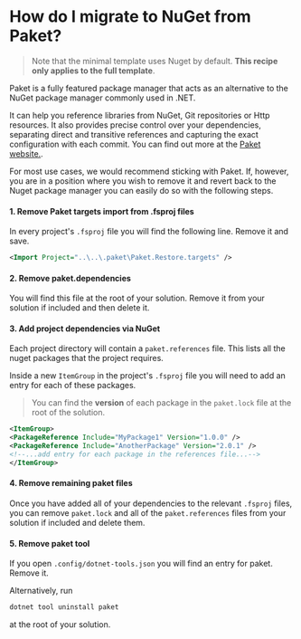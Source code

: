 # How do I migrate to NuGet from Paket?

>  Note that the minimal template uses Nuget by default. **This recipe only applies to the full template**.

Paket is a fully featured package manager that acts as an alternative to the NuGet package manager commonly used in .NET.

It can help you reference libraries from NuGet, Git repositories or Http resources. It also provides precise control over your dependencies, separating direct and transitive references and capturing the exact configuration with each commit. You can find out more at the [Paket website.](https://fsprojects.github.io/Paket/).

For most use cases, we would recommend sticking with Paket. If, however, you are in a position where you wish to remove it and revert back to the Nuget package manager you can easily do so with the following steps.

#### 1. Remove Paket targets import from .fsproj files

In every project's `.fsproj` file you will find the following line. Remove it and save.

```xml
<Import Project="..\..\.paket\Paket.Restore.targets" />
```

#### 2. Remove paket.dependencies

You will find this file at the root of your solution. Remove it from your solution if included and then delete it.

#### 3. Add project dependencies via NuGet

Each project directory will contain a `paket.references` file. This lists all the nuget packages that the project requires.

Inside a new `ItemGroup` in the project's `.fsproj` file you will need to add an entry for each of these packages.

> You can find the **version** of each package in the `paket.lock` file at the root of the solution.

```xml
<ItemGroup>
<PackageReference Include="MyPackage1" Version="1.0.0" />
<PackageReference Include="AnotherPackage" Version="2.0.1" />
<!--...add entry for each package in the references file...-->
</ItemGroup>
```

#### 4. Remove remaining paket files

Once you have added all of your dependencies to the relevant `.fsproj` files, you can remove `paket.lock` and all of the `paket.references` files from your solution if included and delete them.

#### 5. Remove paket tool

If you open `.config/dotnet-tools.json` you will find an entry for paket. Remove it.

Alternatively, run 

```bash
dotnet tool uninstall paket
```
at the root of your solution.